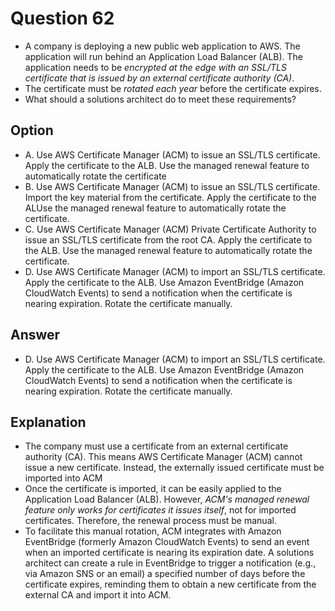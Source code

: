 # Question 62
* A company is deploying a new public web application to AWS. The application will run behind an Application Load Balancer (ALB). The application needs to be *encrypted at the edge with an SSL/TLS certificate that is issued by an external certificate authority (CA)*.
* The certificate must be *rotated each year* before the certificate expires.
* What should a solutions architect do to meet these requirements?

## Option
* A. Use AWS Certificate Manager (ACM) to issue an SSL/TLS certificate. Apply the certificate to the ALB. Use the managed renewal feature to automatically rotate the certificate
* B. Use AWS Certificate Manager (ACM) to issue an SSL/TLS certificate. Import the key material from the certificate. Apply the certificate to the ALUse the managed renewal feature to automatically rotate the certificate.
* C. Use AWS Certificate Manager (ACM) Private Certificate Authority to issue an SSL/TLS certificate from the root CA. Apply the certificate to the ALB. Use the managed renewal feature to automatically rotate the certificate.
* D. Use AWS Certificate Manager (ACM) to import an SSL/TLS certificate. Apply the certificate to the ALB. Use Amazon EventBridge (Amazon CloudWatch Events) to send a notification when the certificate is nearing expiration. Rotate the certificate manually.

## Answer
* D. Use AWS Certificate Manager (ACM) to import an SSL/TLS certificate. Apply the certificate to the ALB. Use Amazon EventBridge (Amazon CloudWatch Events) to send a notification when the certificate is nearing expiration. Rotate the certificate manually.

## Explanation
* The company must use a certificate from an external certificate authority (CA). This means AWS Certificate Manager (ACM) cannot issue a new certificate. Instead, the externally issued certificate must be imported into ACM
* Once the certificate is imported, it can be easily applied to the Application Load Balancer (ALB). However, *ACM's managed renewal feature only works for certificates it issues itself*, not for imported certificates. Therefore, the renewal process must be manual.
* To facilitate this manual rotation, ACM integrates with Amazon EventBridge (formerly Amazon CloudWatch Events) to send an event when an imported certificate is nearing its expiration date. A solutions architect can create a rule in EventBridge to trigger a notification (e.g., via Amazon SNS or an email) a specified number of days before the certificate expires, reminding them to obtain a new certificate from the external CA and import it into ACM.